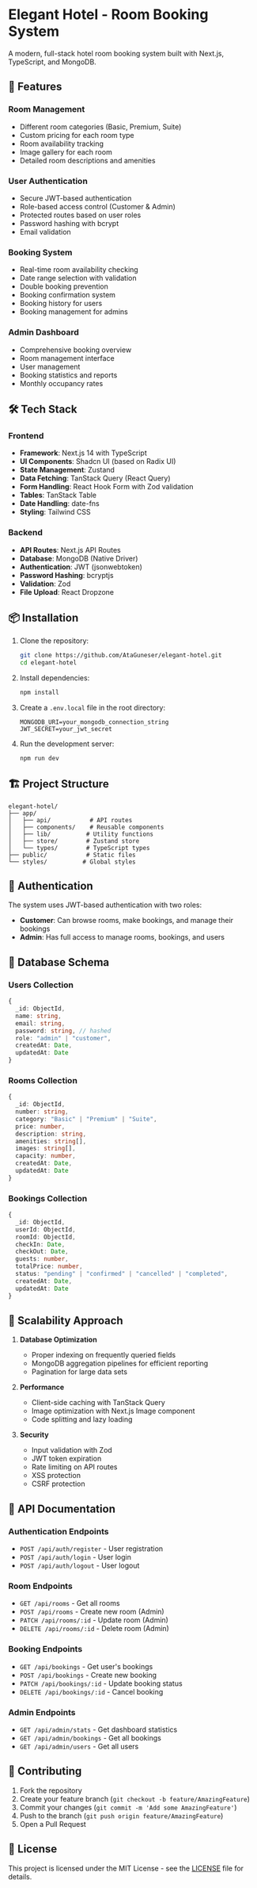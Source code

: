 # Elegant Hotel - Room Booking System

A modern, full-stack hotel room booking system built with Next.js, TypeScript, and MongoDB.

## 🌟 Features

### Room Management

- Different room categories (Basic, Premium, Suite)
- Custom pricing for each room type
- Room availability tracking
- Image gallery for each room
- Detailed room descriptions and amenities

### User Authentication

- Secure JWT-based authentication
- Role-based access control (Customer & Admin)
- Protected routes based on user roles
- Password hashing with bcrypt
- Email validation

### Booking System

- Real-time room availability checking
- Date range selection with validation
- Double booking prevention
- Booking confirmation system
- Booking history for users
- Booking management for admins

### Admin Dashboard

- Comprehensive booking overview
- Room management interface
- User management
- Booking statistics and reports
- Monthly occupancy rates

## 🛠 Tech Stack

### Frontend

- **Framework**: Next.js 14 with TypeScript
- **UI Components**: Shadcn UI (based on Radix UI)
- **State Management**: Zustand
- **Data Fetching**: TanStack Query (React Query)
- **Form Handling**: React Hook Form with Zod validation
- **Tables**: TanStack Table
- **Date Handling**: date-fns
- **Styling**: Tailwind CSS

### Backend

- **API Routes**: Next.js API Routes
- **Database**: MongoDB (Native Driver)
- **Authentication**: JWT (jsonwebtoken)
- **Password Hashing**: bcryptjs
- **Validation**: Zod
- **File Upload**: React Dropzone

## 📦 Installation

1. Clone the repository:

   ```bash
   git clone https://github.com/AtaGuneser/elegant-hotel.git
   cd elegant-hotel
   ```

2. Install dependencies:

   ```bash
   npm install
   ```

3. Create a `.env.local` file in the root directory:

   ```env
   MONGODB_URI=your_mongodb_connection_string
   JWT_SECRET=your_jwt_secret
   ```

4. Run the development server:
   ```bash
   npm run dev
   ```

## 🏗 Project Structure

```
elegant-hotel/
├── app/
│   ├── api/           # API routes
│   ├── components/    # Reusable components
│   ├── lib/          # Utility functions
│   ├── store/        # Zustand store
│   └── types/        # TypeScript types
├── public/           # Static files
└── styles/          # Global styles
```

## 🔐 Authentication

The system uses JWT-based authentication with two roles:

- **Customer**: Can browse rooms, make bookings, and manage their bookings
- **Admin**: Has full access to manage rooms, bookings, and users

## 💾 Database Schema

### Users Collection

```typescript
{
  _id: ObjectId,
  name: string,
  email: string,
  password: string, // hashed
  role: "admin" | "customer",
  createdAt: Date,
  updatedAt: Date
}
```

### Rooms Collection

```typescript
{
  _id: ObjectId,
  number: string,
  category: "Basic" | "Premium" | "Suite",
  price: number,
  description: string,
  amenities: string[],
  images: string[],
  capacity: number,
  createdAt: Date,
  updatedAt: Date
}
```

### Bookings Collection

```typescript
{
  _id: ObjectId,
  userId: ObjectId,
  roomId: ObjectId,
  checkIn: Date,
  checkOut: Date,
  guests: number,
  totalPrice: number,
  status: "pending" | "confirmed" | "cancelled" | "completed",
  createdAt: Date,
  updatedAt: Date
}
```

## 🚀 Scalability Approach

1. **Database Optimization**

   - Proper indexing on frequently queried fields
   - MongoDB aggregation pipelines for efficient reporting
   - Pagination for large data sets

2. **Performance**

   - Client-side caching with TanStack Query
   - Image optimization with Next.js Image component
   - Code splitting and lazy loading

3. **Security**
   - Input validation with Zod
   - JWT token expiration
   - Rate limiting on API routes
   - XSS protection
   - CSRF protection

## 📝 API Documentation

### Authentication Endpoints

- `POST /api/auth/register` - User registration
- `POST /api/auth/login` - User login
- `POST /api/auth/logout` - User logout

### Room Endpoints

- `GET /api/rooms` - Get all rooms
- `POST /api/rooms` - Create new room (Admin)
- `PATCH /api/rooms/:id` - Update room (Admin)
- `DELETE /api/rooms/:id` - Delete room (Admin)

### Booking Endpoints

- `GET /api/bookings` - Get user's bookings
- `POST /api/bookings` - Create new booking
- `PATCH /api/bookings/:id` - Update booking status
- `DELETE /api/bookings/:id` - Cancel booking

### Admin Endpoints

- `GET /api/admin/stats` - Get dashboard statistics
- `GET /api/admin/bookings` - Get all bookings
- `GET /api/admin/users` - Get all users

## 👥 Contributing

1. Fork the repository
2. Create your feature branch (`git checkout -b feature/AmazingFeature`)
3. Commit your changes (`git commit -m 'Add some AmazingFeature'`)
4. Push to the branch (`git push origin feature/AmazingFeature`)
5. Open a Pull Request

## 📄 License

This project is licensed under the MIT License - see the [LICENSE](LICENSE) file for details.
